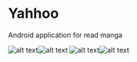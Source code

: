 # Yahhoo
Android application for read manga

![alt text](https://github.com/ZeroNineDev/Yahhoo/blob/master/images/main.jpg)![alt text](https://github.com/ZeroNineDev/Yahhoo/blob/master/images/navigation.jpg)
![alt text](https://github.com/ZeroNineDev/Yahhoo/blob/master/images/detail.jpg)![alt text](https://github.com/ZeroNineDev/Yahhoo/blob/master/images/chapters.jpg)
